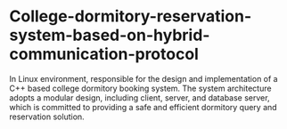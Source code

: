 # College-dormitory-reservation-system-based-on-hybrid-communication-protocol
In Linux environment, responsible for the design and implementation of a C++ based college dormitory booking system. The system architecture adopts a modular design, including client, server, and database server, which is committed to providing a safe and efficient dormitory query and reservation solution.
